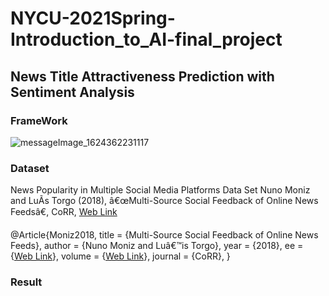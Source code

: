 # NYCU-2021Spring-Introduction_to_AI-final_project


## News Title Attractiveness Prediction with Sentiment Analysis

### FrameWork
![messageImage_1624362231117](https://user-images.githubusercontent.com/55138138/122919034-5c2bea80-d392-11eb-8c99-2a08a8d773f4.jpg)

### Dataset
News Popularity in Multiple Social Media Platforms Data Set
Nuno Moniz and LuÃ­s Torgo (2018), â€œMulti-Source Social Feedback of Online News Feedsâ€, CoRR, [Web Link](https://archive.ics.uci.edu/ml/datasets/News+Popularity+in+Multiple+Social+Media+Platforms)

@Article{Moniz2018,
         title = {Multi-Source Social Feedback of Online News Feeds},
         author = {Nuno Moniz and Luâ€™is Torgo},
         year = {2018},
         ee = {[Web Link](https://arxiv.org/abs/1801.07055)},
         volume = {[Web Link](https://archive.ics.uci.edu/ml/datasets/abs/1801.07055)},
         journal = {CoRR},
}

### Result
